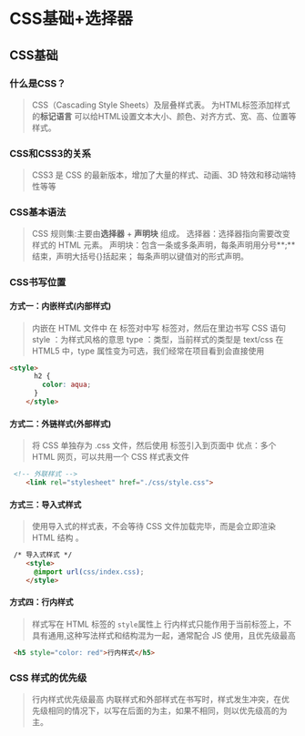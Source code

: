 # CSS基础+选择器

## CSS基础
### 什么是CSS？

> CSS（Cascading Style Sheets）及层叠样式表。
> 为HTML标签添加样式的**标记语言**
> 可以给HTML设置文本大小、颜色、对齐方式、宽、高、位置等样式。

### CSS和CSS3的关系

> CSS3 是 CSS 的最新版本，增加了大量的样式、动画、3D 特效和移动端特性等等

### CSS基本语法

> CSS 规则集:主要由**选择器** + **声明块** 组成。
> 选择器：选择器指向需要改变样式的 HTML 元素。
> 声明块：包含一条或多条声明，每条声明用分号**;** 结束，声明大括号{}括起来；
> 每条声明以键值对的形式声明。

### CSS书写位置

#### 方式一：内嵌样式(内部样式)

> 内嵌在 HTML 文件中
> 在 <head></head>标签对中写 <style type="text/css"></style> 标签对，然后在里边书写 CSS 语句
> style ：为样式风格的意思
> type ：类型，当前样式的类型是 text/css
> 在 HTML5 中，type 属性变为可选，我们经常在项目看到会直接使用 <style></style>

```html
<style>
      h2 {
        color: aqua;
      }
    </style>
```

#### 方式二：外链样式(外部样式)

> 将 CSS 单独存为 .css 文件，然后使用 <link>标签引入到页面中
> 优点：多个 HTML 网页，可以共用一个 CSS 样式表文件
```html
 <!-- 外联样式 -->
    <link rel="stylesheet" href="./css/style.css">
```

#### 方式三：导入式样式

> 使用导入式的样式表，不会等待 CSS 文件加载完毕，而是会立即渲染 HTML 结构 。
```html
 /* 导入式样式 */
    <style>
      @import url(css/index.css);
    </style>
```

#### 方式四：行内样式

> 样式写在 HTML 标签的 `style`属性上
> 行内样式只能作用于当前标签上，不具有通用,这种写法样式和结构混为一起，通常配合 JS 使用，且优先级最高

```html
 <h5 style="color: red">行内样式</h5>
 ```

 ### CSS 样式的优先级

 > 行内样式优先级最高
 > 内联样式和外部样式在书写时，样式发生冲突，在优先级相同的情况下，以写在后面的为主，如果不相同，则以优先级高的为主。